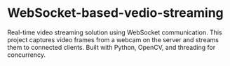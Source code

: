 # WebSocket-based-vedio-streaming
 Real-time video streaming solution using WebSocket communication. This project captures video frames from a webcam on the server and streams them to connected clients. Built with Python, OpenCV, and threading for concurrency.
